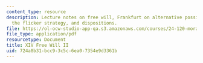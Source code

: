 ```yaml
---
content_type: resource
description: Lecture notes on free will, Frankfurt on alternative possibilities, Locke,
  the flicker strategy, and dispositions.
file: https://ol-ocw-studio-app-qa.s3.amazonaws.com/courses/24-120-moral-psychology-spring-2009/724a8b31bcc93c5c6ea07354e9d3361b_MIT24_120s09_lec14.pdf
file_type: application/pdf
resourcetype: Document
title: XIV Free Will II
uid: 724a8b31-bcc9-3c5c-6ea0-7354e9d3361b
---
```

